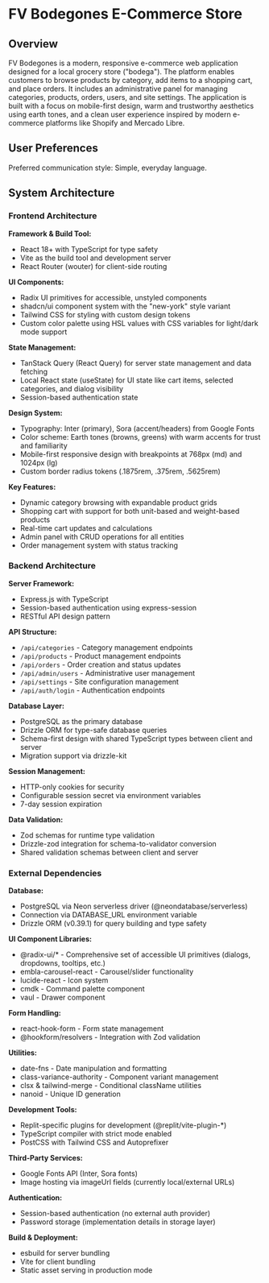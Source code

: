 # FV Bodegones E-Commerce Store

## Overview

FV Bodegones is a modern, responsive e-commerce web application designed for a local grocery store ("bodega"). The platform enables customers to browse products by category, add items to a shopping cart, and place orders. It includes an administrative panel for managing categories, products, orders, users, and site settings. The application is built with a focus on mobile-first design, warm and trustworthy aesthetics using earth tones, and a clean user experience inspired by modern e-commerce platforms like Shopify and Mercado Libre.

## User Preferences

Preferred communication style: Simple, everyday language.

## System Architecture

### Frontend Architecture

**Framework & Build Tool:**
- React 18+ with TypeScript for type safety
- Vite as the build tool and development server
- React Router (wouter) for client-side routing

**UI Components:**
- Radix UI primitives for accessible, unstyled components
- shadcn/ui component system with the "new-york" style variant
- Tailwind CSS for styling with custom design tokens
- Custom color palette using HSL values with CSS variables for light/dark mode support

**State Management:**
- TanStack Query (React Query) for server state management and data fetching
- Local React state (useState) for UI state like cart items, selected categories, and dialog visibility
- Session-based authentication state

**Design System:**
- Typography: Inter (primary), Sora (accent/headers) from Google Fonts
- Color scheme: Earth tones (browns, greens) with warm accents for trust and familiarity
- Mobile-first responsive design with breakpoints at 768px (md) and 1024px (lg)
- Custom border radius tokens (.1875rem, .375rem, .5625rem)

**Key Features:**
- Dynamic category browsing with expandable product grids
- Shopping cart with support for both unit-based and weight-based products
- Real-time cart updates and calculations
- Admin panel with CRUD operations for all entities
- Order management system with status tracking

### Backend Architecture

**Server Framework:**
- Express.js with TypeScript
- Session-based authentication using express-session
- RESTful API design pattern

**API Structure:**
- `/api/categories` - Category management endpoints
- `/api/products` - Product management endpoints
- `/api/orders` - Order creation and status updates
- `/api/admin/users` - Administrative user management
- `/api/settings` - Site configuration management
- `/api/auth/login` - Authentication endpoints

**Database Layer:**
- PostgreSQL as the primary database
- Drizzle ORM for type-safe database queries
- Schema-first design with shared TypeScript types between client and server
- Migration support via drizzle-kit

**Session Management:**
- HTTP-only cookies for security
- Configurable session secret via environment variables
- 7-day session expiration

**Data Validation:**
- Zod schemas for runtime type validation
- Drizzle-zod integration for schema-to-validator conversion
- Shared validation schemas between client and server

### External Dependencies

**Database:**
- PostgreSQL via Neon serverless driver (@neondatabase/serverless)
- Connection via DATABASE_URL environment variable
- Drizzle ORM (v0.39.1) for query building and type safety

**UI Component Libraries:**
- @radix-ui/* - Comprehensive set of accessible UI primitives (dialogs, dropdowns, tooltips, etc.)
- embla-carousel-react - Carousel/slider functionality
- lucide-react - Icon system
- cmdk - Command palette component
- vaul - Drawer component

**Form Handling:**
- react-hook-form - Form state management
- @hookform/resolvers - Integration with Zod validation

**Utilities:**
- date-fns - Date manipulation and formatting
- class-variance-authority - Component variant management
- clsx & tailwind-merge - Conditional className utilities
- nanoid - Unique ID generation

**Development Tools:**
- Replit-specific plugins for development (@replit/vite-plugin-*)
- TypeScript compiler with strict mode enabled
- PostCSS with Tailwind CSS and Autoprefixer

**Third-Party Services:**
- Google Fonts API (Inter, Sora fonts)
- Image hosting via imageUrl fields (currently local/external URLs)

**Authentication:**
- Session-based authentication (no external auth provider)
- Password storage (implementation details in storage layer)

**Build & Deployment:**
- esbuild for server bundling
- Vite for client bundling
- Static asset serving in production mode